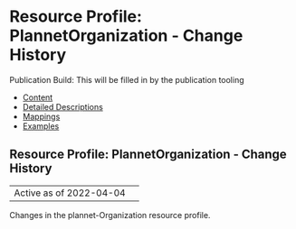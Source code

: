# Resource Profile: PlannetOrganization - Change History

Publication Build: This will be filled in by the publication tooling

* [Content](StructureDefinition-plannet-Organization.html)
* [Detailed Descriptions](StructureDefinition-plannet-Organization-definitions.html)
* [Mappings](StructureDefinition-plannet-Organization-mappings.html)
* [Examples](StructureDefinition-plannet-Organization-examples.html)

## Resource Profile: PlannetOrganization - Change History

|  |  |
| --- | --- |
| Active as of 2022-04-04 | |

Changes in the plannet-Organization resource profile.